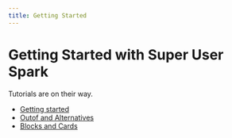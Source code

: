 ```yaml
---
title: Getting Started
---
```


# Getting Started with Super User Spark

Tutorials are on their way.

- [Getting started](http://cs-syd.eu/posts/2015-09-27-super-user-spark-getting-started)
- [Outof and Alternatives](http://cs-syd.eu/2015-10-04-super-user-spark-outof-and-alternatives)
- [Blocks and Cards](http://cs-syd.eu/2015-10-11-super-user-spark-blocks-and-cards)
